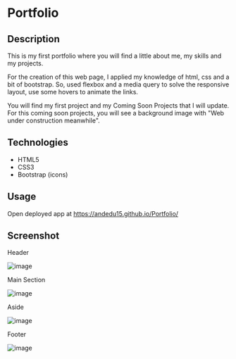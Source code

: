# Portfolio

## Description

This is my first portfolio where you will find a little about me, my skills and my projects.

For the creation of this web page, I applied my knowledge of html, css and a bit of bootstrap. So, used flexbox and a media query to solve the responsive layout, use some hovers to animate the links.

You will find my first project and my Coming Soon Projects that I will update. For this coming soon projects, you will see a background image with "Web under construction meanwhile".

## Technologies

- HTML5
- CSS3
- Bootstrap (icons)

## Usage

Open deployed app at https://andedu15.github.io/Portfolio/

## Screenshot

Header

![image](https://github.com/andedu15/Portfolio/assets/126121687/9d52df62-940b-480e-a191-32bc47e03724)

Main Section

![image](https://github.com/andedu15/Portfolio/assets/126121687/f8b0c570-d2a9-42fb-8eb2-586a02ffe80a)

Aside

![image](https://github.com/andedu15/Portfolio/assets/126121687/e8b87ef5-36b4-418b-890f-706f999ffffe)


Footer

![image](https://github.com/andedu15/Portfolio/assets/126121687/e677f224-b680-4108-9bd2-ea6ea6b23fc5)


